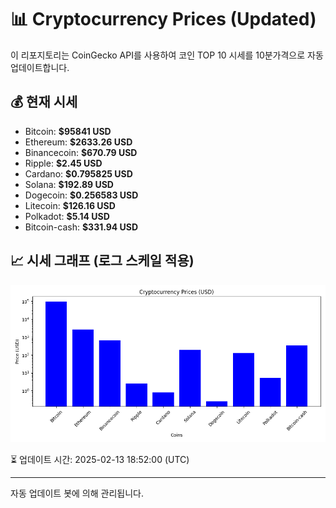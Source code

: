
# 📊 Cryptocurrency Prices (Updated)

이 리포지토리는 CoinGecko API를 사용하여 코인 TOP 10 시세를 10분가격으로 자동 업데이트합니다.

## 💰 현재 시세
- Bitcoin: **$95841 USD**
- Ethereum: **$2633.26 USD**
- Binancecoin: **$670.79 USD**
- Ripple: **$2.45 USD**
- Cardano: **$0.795825 USD**
- Solana: **$192.89 USD**
- Dogecoin: **$0.256583 USD**
- Litecoin: **$126.16 USD**
- Polkadot: **$5.14 USD**
- Bitcoin-cash: **$331.94 USD**

## 📈 시세 그래프 (로그 스케일 적용)
![Crypto Prices](crypto_prices.png)

⏳ 업데이트 시간: 2025-02-13 18:52:00 (UTC)

---
자동 업데이트 봇에 의해 관리됩니다.
